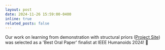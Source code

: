 ```yaml
---
layout: post
date: 2024-11-26 15:59:00-0400
inline: true
related_posts: false
---
```


Our work on learning from demonstration with structural priors ([Project Site](https://robot-pottery.github.io/)) was selected as a 'Best Oral Paper' finalist at IEEE Humanoids 2024! :tada: 